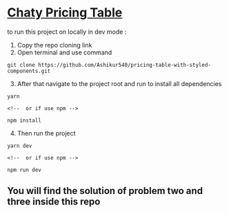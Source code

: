 # [Chaty Pricing Table](https://magical-blancmange-c05128.netlify.app/)

to run this project on locally in dev mode :

1. Copy the repo cloning link
2. Open terminal and use command

```
git clone https://github.com/Ashikur540/pricing-table-with-styled-components.git

```

3. After that navigate to the project root and run to install all dependencies

```
yarn

<!--  or if use npm -->

npm install

```

4. Then run the project

```
yarn dev

<!--  or if use npm -->

npm run dev

```

## You will find the solution of problem two and three inside this repo
